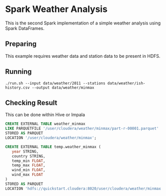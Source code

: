 # Spark Weather Analysis

This is the second Spark implementation of a simple weather analysis using Spark DataFrames.

## Preparing

This example requires weather data and station data to be present in HDFS.

## Running

    ./run.sh --input data/weather/2011 --stations data/weather/ish-history.csv --output data/weather/minmax
     
## Checking Result

This can be done within Hive or Impala

```sql
CREATE EXTERNAL TABLE weather_minmax 
LIKE PARQUETFILE '/user/cloudera/weather/minmax/part-r-00001.parquet'
STORED AS PARQUET
LOCATION '/user/cloudera/weather/minmax';
```

```sql
CREATE EXTERNAL TABLE temp.weather_minmax (                                                                                                                
   year STRING,                                                                                         
   country STRING,                                                                                  
   temp_min FLOAT,                                                                                         
   temp_max FLOAT,                                                                                         
   wind_min FLOAT,                                                                                         
   wind_max FLOAT                                                                                          
)                                                                                                                                                          
STORED AS PARQUET                                                                                                                                          
LOCATION 'hdfs://quickstart.cloudera:8020/user/cloudera/weather/minmax'
```
